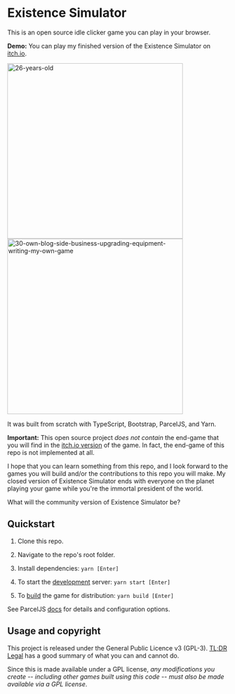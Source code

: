 # Existence Simulator

This is an open source idle clicker game you can play in your browser.

**Demo:** You can play my finished version of the Existence Simulator on [itch.io](https://jessesgames.itch.io/existence-simulator).

<img width="400" alt="26-years-old" src="https://user-images.githubusercontent.com/4774899/157931787-1b6805aa-d64e-4038-a400-5a4e8d462480.png"><img width="400" alt="30-own-blog-side-business-upgrading-equipment-writing-my-own-game" src="https://user-images.githubusercontent.com/4774899/157931863-1415405a-3143-4a7a-8241-aafa4e264e7d.png">

It was built from scratch with TypeScript, Bootstrap, ParcelJS, and Yarn.

**Important:** This open source project _does not contain_ the end-game that you will find 
in the [itch.io version](https://jessesgames.itch.io/existence-simulator) of the game. In fact, the end-game of this repo is 
not implemented at all. 

I hope that you can learn something from this repo, and I look forward to the games you will build 
and/or the contributions to this repo you will make. My closed version of Existence Simulator ends with 
everyone on the planet playing your game while you're the immortal president of the world. 

What will the community version of Existence Simulator be?

## Quickstart

1. Clone this repo.

2. Navigate to the repo's root folder. 

3. Install dependencies: `yarn [Enter]`

4. To start the [development](https://parceljs.org/features/development/) server: `yarn start [Enter]`

5. To [build](https://parceljs.org/features/production/) the game for distribution: `yarn build [Enter]`

See ParcelJS [docs](https://parceljs.org/getting-started/webapp/) for details and configuration options.

## Usage and copyright

This project is released under the General Public Licence v3 (GPL-3). [TL;DR Legal](https://tldrlegal.com/license/gnu-general-public-license-v3-(gpl-3)) has a good summary of what you can and cannot do.

Since this is made available under a GPL license, _any modifications you create -- including other games built using this code -- must also be made available via a GPL license_.
